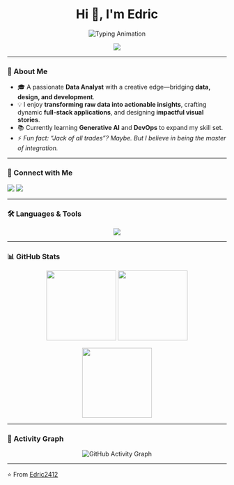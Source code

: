 <!-- Banner / Header -->
<h1 align="center">Hi 👋, I'm Edric</h1>

<p align="center">
  <img src="https://readme-typing-svg.herokuapp.com?font=Fira+Code&weight=500&size=24&duration=3000&pause=1000&color=00C2FF&center=true&vCenter=true&width=500&lines=Data+Analyst;Web+Developer;Creative+Technologist" alt="Typing Animation" />
</p>

<p align="center">
  <a href="https://portfolio-pi-sage-99.vercel.app/" target="_blank">
    <img src="https://img.shields.io/badge/🌐 Visit My Portfolio-000000?style=for-the-badge&logo=vercel&logoColor=white" />
  </a>
</p>

---

### 🌱 About Me  
- 🎓 A passionate **Data Analyst** with a creative edge—bridging **data, design, and development**.  
- 💡 I enjoy **transforming raw data into actionable insights**, crafting dynamic **full-stack applications**, and designing **impactful visual stories**.  
- 📚 Currently learning **Generative AI** and **DevOps** to expand my skill set.  
- ⚡ *Fun fact: “Jack of all trades”? Maybe. But I believe in being the master of integration.*  

---

### 🔗 Connect with Me  
<p align="left">
<a href="https://www.linkedin.com/in/edric-jeffrey-sam-52502927b/" target="_blank"><img src="https://img.shields.io/badge/LinkedIn-0077B5?style=for-the-badge&logo=linkedin&logoColor=white"/></a>
<a href="https://www.instagram.com/_.itzme.ed._/" target="_blank"><img src="https://img.shields.io/badge/Instagram-E4405F?style=for-the-badge&logo=instagram&logoColor=white"/></a>
</p>

---

### 🛠️ Languages & Tools  
<p align="center">
  <img src="https://skillicons.dev/icons?i=python,flask,tensorflow,pytorch,sklearn,opencv,pandas,seaborn,mongodb,nodejs,express,react,tailwind,bootstrap,html,css,js,sqlite,aws,photoshop&perline=8" />
</p>

---

### 📊 GitHub Stats  
<p align="center">
  <img src="https://github-readme-stats.vercel.app/api?username=edric2412&show_icons=true&theme=tokyonight&hide_border=true" height="160px"/>
  <img src="https://github-readme-streak-stats.herokuapp.com/?user=edric2412&theme=tokyonight&hide_border=true" height="160px"/>
</p>

<p align="center">
  <img src="https://github-readme-stats.vercel.app/api/top-langs/?username=edric2412&layout=compact&theme=tokyonight&hide_border=true" height="160px"/>
</p>

---

### 🚀 Activity Graph  
<p align="center">
  <img src="https://github-readme-activity-graph.vercel.app/graph?username=edric2412&theme=tokyo-night&hide_border=true" alt="GitHub Activity Graph"/>
</p>

---

⭐ From [Edric2412](https://github.com/edric2412)
